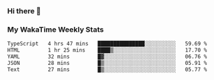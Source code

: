 ### Hi there 👋

<!--
**royschrauwen/royschrauwen** is a ✨ _special_ ✨ repository because its `README.md` (this file) appears on your GitHub profile.

Here are some ideas to get you started:

- 🔭 I’m currently working on ...
- 🌱 I’m currently learning ...
- 👯 I’m looking to collaborate on ...
- 🤔 I’m looking for help with ...
- 💬 Ask me about ...
- 📫 How to reach me: ...
- 😄 Pronouns: ...
- ⚡ Fun fact: ...
-->


### My WakaTime Weekly Stats
<!--START_SECTION:waka-->

```txt
TypeScript   4 hrs 47 mins   ███████████████░░░░░░░░░░   59.69 %
HTML         1 hr 25 mins    ████▒░░░░░░░░░░░░░░░░░░░░   17.70 %
YAML         32 mins         █▓░░░░░░░░░░░░░░░░░░░░░░░   06.76 %
JSON         28 mins         █▒░░░░░░░░░░░░░░░░░░░░░░░   05.91 %
Text         27 mins         █▒░░░░░░░░░░░░░░░░░░░░░░░   05.77 %
```

<!--END_SECTION:waka-->
